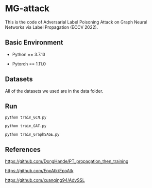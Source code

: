 # MG-attack
This is the code of Adversarial Label Poisoning Attack on Graph Neural Networks via Label Propagation (ECCV 2022). 

## Basic Environment
* Python == 3.7.13

* Pytorch == 1.11.0

## Datasets
All of the datasets we used are in the data folder.

## Run
```
python train_GCN.py

python train_GAT.py

python train_GraphSAGE.py
```

## References
https://github.com/DongHande/PT_propagation_then_training

https://github.com/EpoAtk/EpoAtk

https://github.com/xuanqing94/AdvSSL
